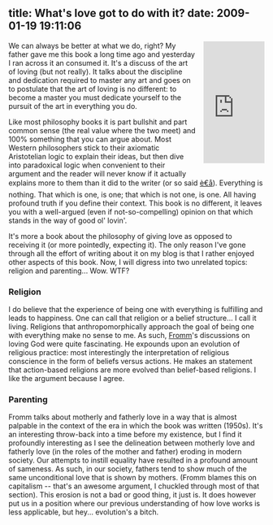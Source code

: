 title: What's love got to do with it?
date: 2009-01-19 19:11:06
---

<iframe src="http://rcm.amazon.com/e/cm?t=lethargy-20&amp;o=1&amp;p=8&amp;l=as1&amp;asins=0061129739&amp;fc1=000000&amp;IS2=1&amp;lt1=_blank&amp;m=amazon&amp;lc1=0000FF&amp;bc1=000000&amp;bg1=FFFFFF&amp;f=ifr" style="float: right; margin-left: 1em; margin-bottom: 1em; width: 120px; height: 240px;" marginwidth="0" marginheight="0" frameborder="0" scrolling="no"></iframe>

<p>We can always be better at what we do, right?  My father gave me this book a long time ago and yesterday I ran across it an consumed it.  It's a discuss of the art of loving (but not really).  It talks about the discipline and dedication required to master any art and goes on to postulate that the art of loving is no different: to become a master you must dedicate yourself to the pursuit of the art in everything you do.</p>

<p>Like most philosophy books it is part bullshit and part common sense (the real value where the two meet) and 100% something that you can argue about.  Most Western philosophers stick to their axiomatic Aristotelian logic to explain their ideas, but then dive into paradoxical logic when convenient to their argument and the reader will never know if it actually explains more to them than it did to the writer (or so said <a href="http://en.wikipedia.org/wiki/Laozi">è€å­</a>).  Everything is nothing.  That which is one, is one; that which is not one, is one.  All having profound truth if you define their context.  This book is no different, it leaves you with a well-argued (even if not-so-compelling) opinion on that which stands in the way of good ol' lovin'.</p>

<p>It's more a book about the philosophy of giving love as opposed to receiving it (or more pointedly, expecting it).  The only reason I've gone through all the effort of writing about it on my blog is that I rather enjoyed other aspects of this book.  Now, I will digress into two unrelated topics: religion and parenting... Wow.  WTF?</p>

<h3>Religion</h3>

<p>I do believe that the experience of being one with everything is fulfilling and leads to happiness.  One can call that religion or a belief structure... I call it living.  Religions that anthropomorphically approach the goal of being one with everything make no sense to me.  As such, <a href="http://en.wikipedia.org/wiki/Erich_Fromm">Fromm</a>'s discussions on loving God were quite fascinating.  He expounds upon an evolution of religious practice: most interestingly the interpretation of religious conscience in the form of beliefs versus actions.  He makes an statement that action-based religions are more evolved than belief-based religions.  I like the argument because I agree.</p>

<h3>Parenting</h3>

<p>Fromm talks about motherly and fatherly love in a way that is almost palpable in the context of the era in which the book was written (1950s).  It's an interesting throw-back into a time before my existence, but I find it profoundly interesting as I see the delineation between motherly love and fatherly love (in the roles of the mother and father) eroding in modern society.  Our attempts to instill equality have resulted in a profound amount of sameness.  As such, in our society, fathers tend to show much of the same unconditional love that is shown by mothers. (Fromm blames this on capitalism -- that's an awesome argument, I chuckled through most of that section).  This erosion is not a bad or good thing, it just is.  It does however put us in a position where our previous understanding of how love works is less applicable, but hey... evolution's a bitch.</p>
